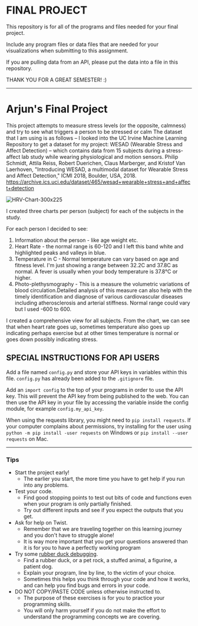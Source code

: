 # FINAL PROJECT

This repository is for all of the programs and files needed for your final project.

Include any program files or data files that are needed for your visualizations when submitting to this assignment.

If you are pulling data from an API, please put the data into a file in this repository.

THANK YOU FOR A GREAT SEMESTER! :)

---
# Arjun's Final Project

This project attempts to measure stress levels (or the opposite, calmness) and try to see what triggers a person to be stressed or calm
The dataset that I am using is as follows – I looked into the UC Irvine Machine Learning Repository to get a dataset for my project: WESAD (Wearable Stress and Affect Detection) – which contains data from 15 subjects during a stress-affect lab study while wearing physiological and motion sensors. Philip Schmidt, Attila Reiss, Robert Duerichen, Claus Marberger, and Kristof Van Laerhoven, "Introducing WESAD, a multimodal dataset for Wearable Stress and Affect Detection," ICMI 2018, Boulder, USA, 2018. https://archive.ics.uci.edu/dataset/465/wesad+wearable+stress+and+affect+detection

![HRV-Chart-300x225](https://github.com/Global-Online-Academy/final-project-arjunryan13/assets/156986193/bca0c5ca-4f3a-49c6-a336-371e630d8b4b)

I created three charts per person (subject) for each of the subjects in the study.

For each person I decided to see:
1. Information about the person - like age weight etc.
2. Heart Rate - the normal range is 60-120 and I left this band white and highlighted peaks and valleys in blue.
3. Temperature in C -  Normal temperature can vary based on age and fitness level. I'm just showing a range between 32.2C and 37.8C as normal. A fever is usually when your body temperature is 37.8°C or higher.
4. Photo-plethysmography - This is a measure the volumetric variations of blood circulation.Detailed analysis of this measure can also help with the timely identification and diagnose of various cardiovascular diseases including atherosclerosis and arterial stiffness. Normal range could vary but I used -600 to 600.

I created a comprehensive view for all subjects. From the chart, we can see that when heart rate goes up, sometimes temperature also goes up indicating perhaps exercise but at other times temperature is normal or goes down possibly indicating stress.


## SPECIAL INSTRUCTIONS FOR API USERS

Add a file named `config.py` and store your API keys in variables within this file. `config.py` has already been added to the `.gitignore` file.

Add an `import config` to the top of your programs in order to use the API key. This will prevent the API key from being published to the web. You can then use the API key in your file by accessing the variable inside the config module, for example `config.my_api_key`.


When using the requests library, you might need to `pip install requests`. If your computer complains about permissions, try installing for the user using `python -m pip install -user requests` on Windows or `pip install --user requests` on Mac.

---

### Tips
- Start the project early!
    - The earlier you start, the more time you have to get help if you run into any 
    problems.
- Test your code. 
    - Find good stopping points to test out bits of code and
    functions even when your program is only partially finished. 
    - Try out different inputs and see if you expect the outputs that you get.
- Ask for help on Twist. 
    - Remember that we are traveling together on this 
    learning journey and you don't have to struggle alone!
    - It is way more important that you get your questions answered than it is
    for you to have a perfectly working program
- Try some [rubber duck debugging](https://rubberduckdebugging.com/).
    - Find a rubber duck, or a pet rock, a stuffed animal, a figurine, a patient dog.
    - Explain your program, line by line, to the victim of your choice.
    - Sometimes this helps you think through your code and how it works, and 
    can help you find bugs and errors in your code.
- DO NOT COPY/PASTE CODE unless otherwise instructed to.
    - The purpose of these exercises is for you to practice your programming skills.
    - You will only harm yourself if you do not make the effort to understand the
    programming concepts we are covering.
    
